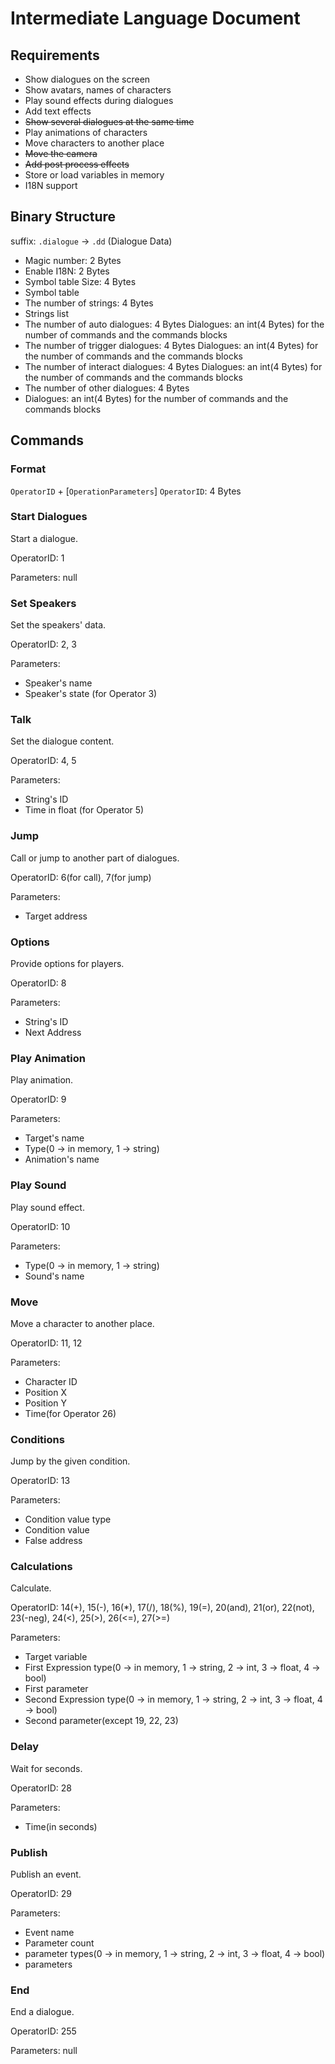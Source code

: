 # Intermediate Language Document
## Requirements
- Show dialogues on the screen
- Show avatars, names of characters
- Play sound effects during dialogues
- Add text effects
- <del>Show several dialogues at the same time</del>
- Play animations of characters
- Move characters to another place
- <del>Move the camera</del>
- <del>Add post process effects</del>
- Store or load variables in memory
- I18N support

## Binary Structure
suffix: `.dialogue` -> `.dd` (Dialogue Data)
- Magic number: 2 Bytes
- Enable I18N: 2 Bytes
- Symbol table Size: 4 Bytes
- Symbol table
- The number of strings: 4 Bytes
- Strings list
- The number of auto dialogues: 4 Bytes
  Dialogues: an int(4 Bytes) for the number of commands and the commands blocks
- The number of trigger dialogues: 4 Bytes
  Dialogues: an int(4 Bytes) for the number of commands and the commands blocks
- The number of interact dialogues: 4 Bytes
  Dialogues: an int(4 Bytes) for the number of commands and the commands blocks
- The number of other dialogues: 4 Bytes
- Dialogues: an int(4 Bytes) for the number of commands and the commands blocks


## Commands
### Format
`OperatorID` + [`OperationParameters`]
`OperatorID`: 4 Bytes

### Start Dialogues
Start a dialogue.

OperatorID: 1

Parameters: null

### Set Speakers
Set the speakers' data.

OperatorID: 2, 3

Parameters:
- Speaker's name
- Speaker's state (for Operator 3)

### Talk
Set the dialogue content.

OperatorID: 4, 5

Parameters:
- String's ID
- Time in float (for Operator 5)

### Jump
Call or jump to another part of dialogues.

OperatorID: 6(for call), 7(for jump)

Parameters:
- Target address

### Options
Provide options for players.

OperatorID: 8

Parameters:
- String's ID
- Next Address

### Play Animation
Play animation.

OperatorID: 9

Parameters:
- Target's name
- Type(0 -> in memory, 1 -> string)
- Animation's name

### Play Sound
Play sound effect.

OperatorID: 10

Parameters:
- Type(0 -> in memory, 1 -> string)
- Sound's name

### Move
Move a character to another place.

OperatorID: 11, 12

Parameters:
- Character ID
- Position X
- Position Y
- Time(for Operator 26)

### Conditions
Jump by the given condition.

OperatorID: 13

Parameters:
- Condition value type
- Condition value
- False address

### Calculations
Calculate.

OperatorID: 14(+), 15(-), 16(*), 17(/), 18(%), 19(=), 20(and), 21(or), 22(not), 23(-neg), 24(<), 25(>), 26(<=), 27(>=)

Parameters:
- Target variable
- First Expression type(0 -> in memory, 1 -> string, 2 -> int, 3 -> float, 4 -> bool)
- First parameter
- Second Expression type(0 -> in memory, 1 -> string, 2 -> int, 3 -> float, 4 -> bool)
- Second parameter(except 19, 22, 23)

### Delay
Wait for seconds.

OperatorID: 28

Parameters:
- Time(in seconds)


### Publish
Publish an event.

OperatorID: 29

Parameters:
- Event name
- Parameter count
- parameter types(0 -> in memory, 1 -> string, 2 -> int, 3 -> float, 4 -> bool)
- parameters

### End
End a dialogue.

OperatorID: 255

Parameters: null